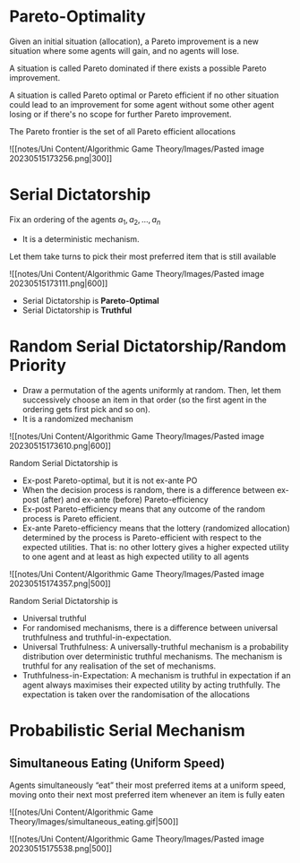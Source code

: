 # Pareto-Optimality

Given an initial situation (allocation), a Pareto improvement is a new situation where some agents will gain, and no agents will lose.

A situation is called Pareto dominated if there exists a possible Pareto improvement.

A situation is called Pareto optimal or Pareto efficient if no other situation could lead to an improvement for some agent without some other agent losing or if there's no scope for further Pareto improvement.

The Pareto frontier is the set of all Pareto efficient allocations

![[notes/Uni Content/Algorithmic Game Theory/Images/Pasted image 20230515173256.png|300]]


# Serial Dictatorship

Fix an ordering of the agents $a_1, a_2, \ldots, a_n$
- It is a deterministic mechanism.

Let them take turns to pick their most preferred item that is still available

![[notes/Uni Content/Algorithmic Game Theory/Images/Pasted image 20230515173111.png|600]]

- Serial Dictatorship is **Pareto-Optimal**
- Serial Dictatorship is **Truthful**

# **R**andom **S**erial **D**ictatorship/**R**andom **P**riority

- Draw a permutation of the agents uniformly at random. Then, let them successively choose an item in that order (so the first agent in the ordering gets first pick and so on).
- It is a randomized mechanism

![[notes/Uni Content/Algorithmic Game Theory/Images/Pasted image 20230515173610.png|600]]

Random Serial Dictatorship is
- Ex-post Pareto-optimal, but it is not ex-ante PO
- When the decision process is random, there is a difference between ex-post (after) and ex-ante (before) Pareto-efficiency
- Ex-post Pareto-efficiency means that any outcome of the random process is Pareto efficient.
- Ex-ante Pareto-efficiency means that the lottery (randomized allocation) determined by the process is Pareto-efficient with respect to the expected utilities. That is: no other lottery gives a higher expected utility to one agent and at least as high expected utility to all agents

![[notes/Uni Content/Algorithmic Game Theory/Images/Pasted image 20230515174357.png|500]]

Random Serial Dictatorship is
- Universal truthful
- For randomised mechanisms, there is a difference between universal truthfulness and truthful-in-expectation.
- Universal Truthfulness: A universally-truthful mechanism is a probability distribution over deterministic truthful mechanisms. The mechanism is truthful for any realisation of the set of mechanisms.
- Truthfulness-in-Expectation: A mechanism is truthful in expectation if an agent always maximises their expected utility by acting truthfully. The expectation is taken over the randomisation of the allocations

# Probabilistic Serial Mechanism

## Simultaneous Eating (Uniform Speed)

Agents simultaneously “eat” their most preferred items at a uniform speed, moving onto their next most preferred item whenever an item is fully eaten

![[notes/Uni Content/Algorithmic Game Theory/Images/simultaneous_eating.gif|500]]

![[notes/Uni Content/Algorithmic Game Theory/Images/Pasted image 20230515175538.png|500]]

